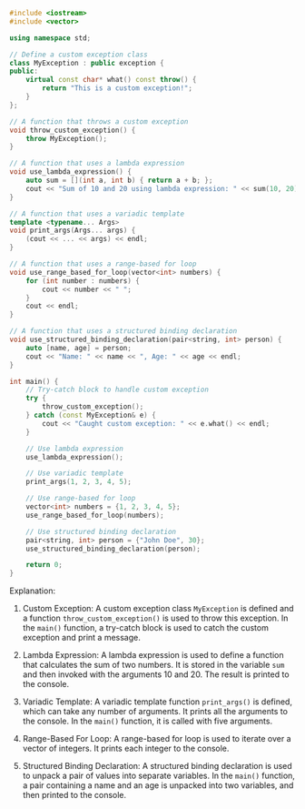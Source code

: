 ```c++
#include <iostream>
#include <vector>

using namespace std;

// Define a custom exception class
class MyException : public exception {
public:
    virtual const char* what() const throw() {
        return "This is a custom exception!";
    }
};

// A function that throws a custom exception
void throw_custom_exception() {
    throw MyException();
}

// A function that uses a lambda expression
void use_lambda_expression() {
    auto sum = [](int a, int b) { return a + b; };
    cout << "Sum of 10 and 20 using lambda expression: " << sum(10, 20) << endl;
}

// A function that uses a variadic template
template <typename... Args>
void print_args(Args... args) {
    (cout << ... << args) << endl;
}

// A function that uses a range-based for loop
void use_range_based_for_loop(vector<int> numbers) {
    for (int number : numbers) {
        cout << number << " ";
    }
    cout << endl;
}

// A function that uses a structured binding declaration
void use_structured_binding_declaration(pair<string, int> person) {
    auto [name, age] = person;
    cout << "Name: " << name << ", Age: " << age << endl;
}

int main() {
    // Try-catch block to handle custom exception
    try {
        throw_custom_exception();
    } catch (const MyException& e) {
        cout << "Caught custom exception: " << e.what() << endl;
    }

    // Use lambda expression
    use_lambda_expression();

    // Use variadic template
    print_args(1, 2, 3, 4, 5);

    // Use range-based for loop
    vector<int> numbers = {1, 2, 3, 4, 5};
    use_range_based_for_loop(numbers);

    // Use structured binding declaration
    pair<string, int> person = {"John Doe", 30};
    use_structured_binding_declaration(person);

    return 0;
}
```

Explanation:

1. Custom Exception: A custom exception class `MyException` is defined and a function `throw_custom_exception()` is used to throw this exception. In the `main()` function, a try-catch block is used to catch the custom exception and print a message.

2. Lambda Expression: A lambda expression is used to define a function that calculates the sum of two numbers. It is stored in the variable `sum` and then invoked with the arguments 10 and 20. The result is printed to the console.

3. Variadic Template: A variadic template function `print_args()` is defined, which can take any number of arguments. It prints all the arguments to the console. In the `main()` function, it is called with five arguments.

4. Range-Based For Loop: A range-based for loop is used to iterate over a vector of integers. It prints each integer to the console.

5. Structured Binding Declaration: A structured binding declaration is used to unpack a pair of values into separate variables. In the `main()` function, a pair containing a name and an age is unpacked into two variables, and then printed to the console.